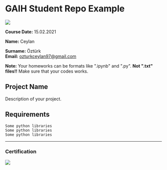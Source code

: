 # GAIH Student Repo Example
![](img/logo.png)

**Course Date:** 15.02.2021

**Name:** Ceylan

**Surname:** Öztürk  
**Email:** ozturkceylan97@gmail.com  

**Note:** Your homeworks can be formats like ".ipynb" and ".py". **Not ".txt" files!!** Make sure that your codes works.  

## Project Name
Description of your project.

## Requirements
```
Some python libraries
Some python libraries
Some python libraries
```
---

### Certification
![](img/certificate_ex.png)

